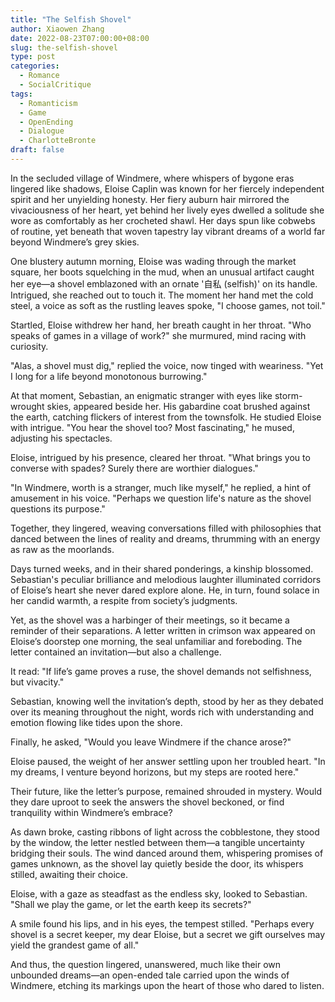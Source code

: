 ```yaml
---
title: "The Selfish Shovel"
author: Xiaowen Zhang
date: 2022-08-23T07:00:00+08:00
slug: the-selfish-shovel
type: post
categories:
  - Romance
  - SocialCritique
tags:
  - Romanticism
  - Game
  - OpenEnding
  - Dialogue
  - CharlotteBronte
draft: false
---
```


In the secluded village of Windmere, where whispers of bygone eras lingered like shadows, Eloise Caplin was known for her fiercely independent spirit and her unyielding honesty. Her fiery auburn hair mirrored the vivaciousness of her heart, yet behind her lively eyes dwelled a solitude she wore as comfortably as her crocheted shawl. Her days spun like cobwebs of routine, yet beneath that woven tapestry lay vibrant dreams of a world far beyond Windmere’s grey skies.

One blustery autumn morning, Eloise was wading through the market square, her boots squelching in the mud, when an unusual artifact caught her eye—a shovel emblazoned with an ornate '自私 (selfish)' on its handle. Intrigued, she reached out to touch it. The moment her hand met the cold steel, a voice as soft as the rustling leaves spoke, "I choose games, not toil."

Startled, Eloise withdrew her hand, her breath caught in her throat. "Who speaks of games in a village of work?" she murmured, mind racing with curiosity.

"Alas, a shovel must dig," replied the voice, now tinged with weariness. "Yet I long for a life beyond monotonous burrowing."

At that moment, Sebastian, an enigmatic stranger with eyes like storm-wrought skies, appeared beside her. His gabardine coat brushed against the earth, catching flickers of interest from the townsfolk. He studied Eloise with intrigue. "You hear the shovel too? Most fascinating," he mused, adjusting his spectacles.

Eloise, intrigued by his presence, cleared her throat. "What brings you to converse with spades? Surely there are worthier dialogues."

"In Windmere, worth is a stranger, much like myself," he replied, a hint of amusement in his voice. "Perhaps we question life's nature as the shovel questions its purpose."

Together, they lingered, weaving conversations filled with philosophies that danced between the lines of reality and dreams, thrumming with an energy as raw as the moorlands.

Days turned weeks, and in their shared ponderings, a kinship blossomed. Sebastian's peculiar brilliance and melodious laughter illuminated corridors of Eloise’s heart she never dared explore alone. He, in turn, found solace in her candid warmth, a respite from society’s judgments.

Yet, as the shovel was a harbinger of their meetings, so it became a reminder of their separations. A letter written in crimson wax appeared on Eloise’s doorstep one morning, the seal unfamiliar and foreboding. The letter contained an invitation—but also a challenge.

It read: "If life’s game proves a ruse, the shovel demands not selfishness, but vivacity."

Sebastian, knowing well the invitation’s depth, stood by her as they debated over its meaning throughout the night, words rich with understanding and emotion flowing like tides upon the shore.

Finally, he asked, "Would you leave Windmere if the chance arose?"

Eloise paused, the weight of her answer settling upon her troubled heart. "In my dreams, I venture beyond horizons, but my steps are rooted here."

Their future, like the letter’s purpose, remained shrouded in mystery. Would they dare uproot to seek the answers the shovel beckoned, or find tranquility within Windmere’s embrace?

As dawn broke, casting ribbons of light across the cobblestone, they stood by the window, the letter nestled between them—a tangible uncertainty bridging their souls. The wind danced around them, whispering promises of games unknown, as the shovel lay quietly beside the door, its whispers stilled, awaiting their choice.

Eloise, with a gaze as steadfast as the endless sky, looked to Sebastian. "Shall we play the game, or let the earth keep its secrets?"

A smile found his lips, and in his eyes, the tempest stilled. "Perhaps every shovel is a secret keeper, my dear Eloise, but a secret we gift ourselves may yield the grandest game of all."

And thus, the question lingered, unanswered, much like their own unbounded dreams—an open-ended tale carried upon the winds of Windmere, etching its markings upon the heart of those who dared to listen.